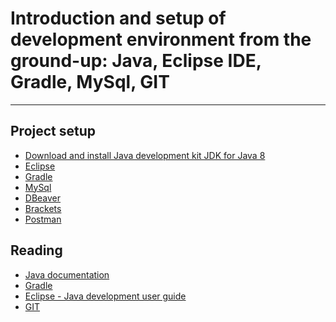 Introduction and setup of development environment from the ground-up: Java, Eclipse IDE, Gradle, MySql, GIT
==================================================================================================================

----

Project setup
-------------
*   [Download and install Java development kit JDK for Java 8](http://www.oracle.com/technetwork/java/javase/downloads/jdk8-downloads-2133151.html)
*   [Eclipse](https://www.eclipse.org/downloads/download.php?file=/technology/epp/downloads/release/neon/3/eclipse-jee-neon-3-win32-x86_64.zip&mirror_id=492)
*   [Gradle](https://gradle.org/install)
*   [MySql](https://dev.mysql.com/downloads/file/?id=470090)
*   [DBeaver](http://dbeaver.jkiss.org/files/dbeaver-ce-latest-win32.win32.x86_64.zip)
*   [Brackets](https://github.com/adobe/brackets/releases/download/release-1.9/Brackets.Release.1.9.msi)
*   [Postman](https://www.google.rs/url?sa=t&rct=j&q=&esrc=s&source=web&cd=1&cad=rja&uact=8&ved=0ahUKEwjFveTppuXUAhWSJVAKHbgXDW4QFggpMAA&url=https%3A%2F%2Fchrome.google.com%2Fwebstore%2Fdetail%2Fpostman%2Ffhbjgbiflinjbdggehcddcbncdddomop&usg=AFQjCNEKwgqPDcgrMAsS6iZ8PUYhTzB58A)

Reading
-------

*   [Java documentation](http://docs.oracle.com/javase/tutorial/tutorialLearningPaths.html)
*   [Gradle](https://gradle.org/docs)
*   [Eclipse - Java development user guide](http://help.eclipse.org/neon/index.jsp?nav=%2F0)
*   [GIT](https://git-scm.com/book/sr/v2)



